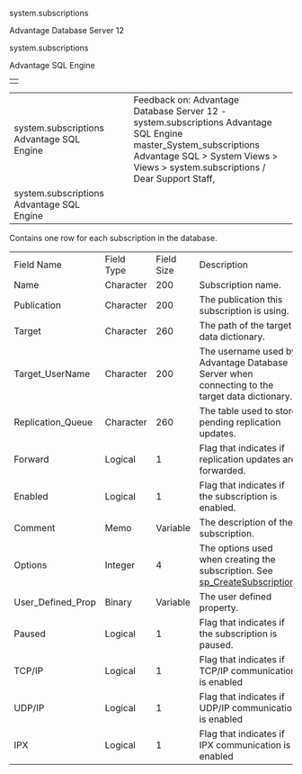 system.subscriptions




Advantage Database Server 12  

system.subscriptions

Advantage SQL Engine

|  |
| --- |
|  |

|  |  |  |  |  |
| --- | --- | --- | --- | --- |
| system.subscriptions  Advantage SQL Engine |  |  | Feedback on: Advantage Database Server 12 - system.subscriptions Advantage SQL Engine master\_System\_subscriptions Advantage SQL > System Views > Views > system.subscriptions / Dear Support Staff, |  |
| system.subscriptions  Advantage SQL Engine |  |  |  |  |

Contains one row for each subscription in the database.

|  |  |  |  |
| --- | --- | --- | --- |
| Field Name | Field Type | Field Size | Description |
| Name | Character | 200 | Subscription name. |
| Publication | Character | 200 | The publication this subscription is using. |
| Target | Character | 260 | The path of the target data dictionary. |
| Target\_UserName | Character | 200 | The username used by Advantage Database Server when connecting to the target data dictionary. |
| Replication\_Queue | Character | 260 | The table used to store pending replication updates. |
| Forward | Logical | 1 | Flag that indicates if replication updates are forwarded. |
| Enabled | Logical | 1 | Flag that indicates if the subscription is enabled. |
| Comment | Memo | Variable | The description of the subscription. |
| Options | Integer | 4 | The options used when creating the subscription. See [sp\_CreateSubscription](master_sp_createsubscription.htm). |
| User\_Defined\_Prop | Binary | Variable | The user defined property. |
| Paused | Logical | 1 | Flag that indicates if the subscription is paused. |
| TCP/IP | Logical | 1 | Flag that indicates if TCP/IP communication is enabled |
| UDP/IP | Logical | 1 | Flag that indicates if UDP/IP communication is enabled |
| IPX | Logical | 1 | Flag that indicates if IPX communication is enabled |